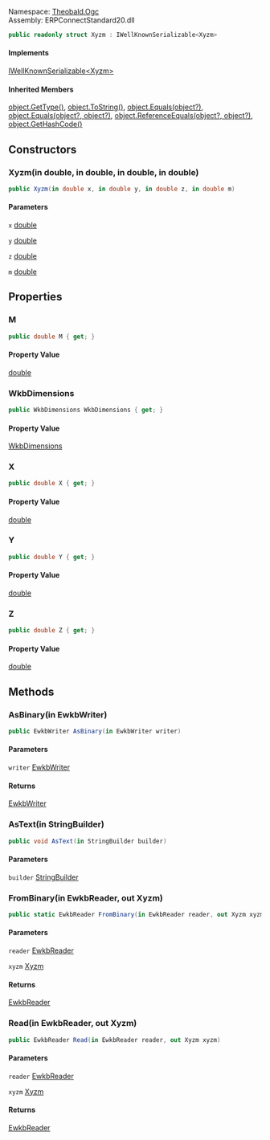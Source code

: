
Namespace: [Theobald.Ogc](index.md)  
Assembly: ERPConnectStandard20.dll  

```csharp
public readonly struct Xyzm : IWellKnownSerializable<Xyzm>
```

#### Implements

[IWellKnownSerializable<Xyzm\>](Theobald.Ogc.IWellKnownSerializable\-1.md)

#### Inherited Members

[object.GetType\(\)](https://learn.microsoft.com/dotnet/api/system.object.gettype), 
[object.ToString\(\)](https://learn.microsoft.com/dotnet/api/system.object.tostring), 
[object.Equals\(object?\)](https://learn.microsoft.com/dotnet/api/system.object.equals\#system\-object\-equals\(system\-object\)), 
[object.Equals\(object?, object?\)](https://learn.microsoft.com/dotnet/api/system.object.equals\#system\-object\-equals\(system\-object\-system\-object\)), 
[object.ReferenceEquals\(object?, object?\)](https://learn.microsoft.com/dotnet/api/system.object.referenceequals), 
[object.GetHashCode\(\)](https://learn.microsoft.com/dotnet/api/system.object.gethashcode)

## Constructors

### <a id="Theobald_Ogc_Xyzm__ctor_System_Double__System_Double__System_Double__System_Double__"></a> Xyzm\(in double, in double, in double, in double\)

```csharp
public Xyzm(in double x, in double y, in double z, in double m)
```

#### Parameters

`x` [double](https://learn.microsoft.com/dotnet/api/system.double)

`y` [double](https://learn.microsoft.com/dotnet/api/system.double)

`z` [double](https://learn.microsoft.com/dotnet/api/system.double)

`m` [double](https://learn.microsoft.com/dotnet/api/system.double)

## Properties

### <a id="Theobald_Ogc_Xyzm_M"></a> M

```csharp
public double M { get; }
```

#### Property Value

 [double](https://learn.microsoft.com/dotnet/api/system.double)

### <a id="Theobald_Ogc_Xyzm_WkbDimensions"></a> WkbDimensions

```csharp
public WkbDimensions WkbDimensions { get; }
```

#### Property Value

 [WkbDimensions](Theobald.Ogc.WkbDimensions.md)

### <a id="Theobald_Ogc_Xyzm_X"></a> X

```csharp
public double X { get; }
```

#### Property Value

 [double](https://learn.microsoft.com/dotnet/api/system.double)

### <a id="Theobald_Ogc_Xyzm_Y"></a> Y

```csharp
public double Y { get; }
```

#### Property Value

 [double](https://learn.microsoft.com/dotnet/api/system.double)

### <a id="Theobald_Ogc_Xyzm_Z"></a> Z

```csharp
public double Z { get; }
```

#### Property Value

 [double](https://learn.microsoft.com/dotnet/api/system.double)

## Methods

### <a id="Theobald_Ogc_Xyzm_AsBinary_Theobald_Ogc_EwkbWriter__"></a> AsBinary\(in EwkbWriter\)

```csharp
public EwkbWriter AsBinary(in EwkbWriter writer)
```

#### Parameters

`writer` [EwkbWriter](Theobald.Ogc.EwkbWriter.md)

#### Returns

 [EwkbWriter](Theobald.Ogc.EwkbWriter.md)

### <a id="Theobald_Ogc_Xyzm_AsText_System_Text_StringBuilder__"></a> AsText\(in StringBuilder\)

```csharp
public void AsText(in StringBuilder builder)
```

#### Parameters

`builder` [StringBuilder](https://learn.microsoft.com/dotnet/api/system.text.stringbuilder)

### <a id="Theobald_Ogc_Xyzm_FromBinary_Theobald_Ogc_EwkbReader__Theobald_Ogc_Xyzm__"></a> FromBinary\(in EwkbReader, out Xyzm\)

```csharp
public static EwkbReader FromBinary(in EwkbReader reader, out Xyzm xyzm)
```

#### Parameters

`reader` [EwkbReader](Theobald.Ogc.EwkbReader.md)

`xyzm` [Xyzm](Theobald.Ogc.Xyzm.md)

#### Returns

 [EwkbReader](Theobald.Ogc.EwkbReader.md)

### <a id="Theobald_Ogc_Xyzm_Read_Theobald_Ogc_EwkbReader__Theobald_Ogc_Xyzm__"></a> Read\(in EwkbReader, out Xyzm\)

```csharp
public EwkbReader Read(in EwkbReader reader, out Xyzm xyzm)
```

#### Parameters

`reader` [EwkbReader](Theobald.Ogc.EwkbReader.md)

`xyzm` [Xyzm](Theobald.Ogc.Xyzm.md)

#### Returns

 [EwkbReader](Theobald.Ogc.EwkbReader.md)

